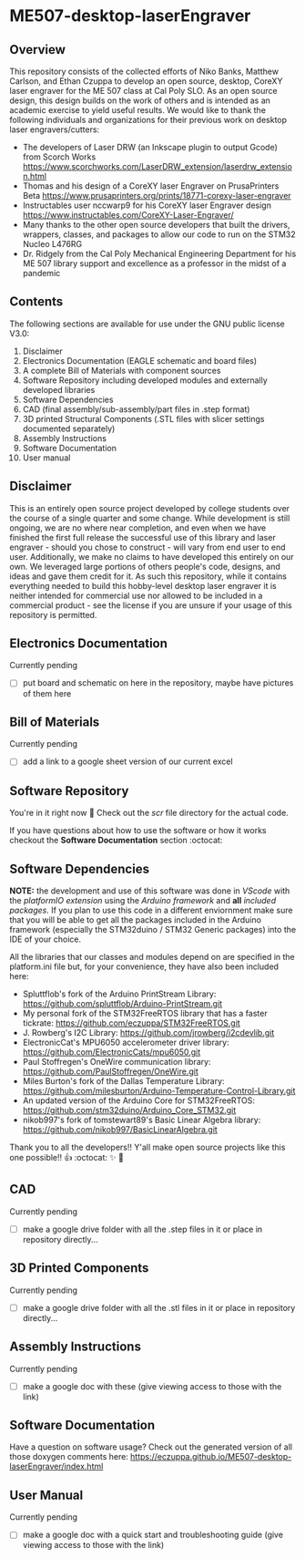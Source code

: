 # ME507-desktop-laserEngraver

## Overview

This repository consists of the collected efforts of Niko Banks, Matthew Carlson, and Ethan Czuppa to develop an open source, desktop, CoreXY laser engraver for the ME 507 class at Cal Poly SLO. As an open source design, this design builds on the work of others and is intended as an academic exercise to yield useful results. We would like to thank the following individuals and organizations for their previous work on desktop laser engravers/cutters:
  * The developers of Laser DRW (an Inkscape plugin to output Gcode) from Scorch Works https://www.scorchworks.com/LaserDRW_extension/laserdrw_extension.html
  * Thomas and his design of a CoreXY laser Engraver on PrusaPrinters Beta https://www.prusaprinters.org/prints/18771-corexy-laser-engraver
  * Instructables user nccwarp9 for his CoreXY laser Engraver design https://www.instructables.com/CoreXY-Laser-Engraver/
  * Many thanks to the other open source developers that built the drivers, wrappers, classes, and packages to allow our code to run on the STM32 Nucleo L476RG 
  * Dr. Ridgely from the Cal Poly Mechanical Engineering Department for his ME 507 library support and excellence as a professor in the midst of a pandemic
  
## Contents

The following sections are available for use under the GNU public license V3.0:
   1.  Disclaimer
   2.  Electronics Documentation (EAGLE schematic and board files)
   3.  A complete Bill of Materials with component sources
   4.  Software Repository including developed modules and externally developed libraries
   5.  Software Dependencies
   6.  CAD (final assembly/sub-assembly/part files in .step format)
   7.  3D printed Structural Components (.STL files with slicer settings documented separately)
   8.  Assembly Instructions
   9.  Software Documentation
   10. User manual
   
## Disclaimer

This is an entirely open source project developed by college students over the course of a single quarter and some change. While development is still ongoing, we are no where near completion, and even when we have finished the first full release the successful use of this library and laser engraver - should you chose to construct - will vary from end user to end user. Additionally, we make no claims to have developed this entirely on our own. We leveraged large portions of others people's code, designs, and ideas and gave them credit for it. As such this repository, while it contains everything needed to build this hobby-level desktop laser engraver it is neither intended for commercial use nor allowed to be included in a commercial product - see the license if you are unsure if your usage of this repository is permitted. 

## Electronics Documentation
Currently pending
- [ ] put board and schematic on here in the repository, maybe have pictures of them here 

## Bill of Materials
Currently pending
- [ ] add a link to a google sheet version of our current excel

## Software Repository

You're in it right now :tada: Check out the *scr* file directory for the actual code.

If you have questions about how to use the software or how it works checkout the **Software Documentation** section :octocat: 

## Software Dependencies 

**NOTE:** the development and use of this software was done in *VScode* with the *platformIO extension* using the *Arduino framework* and **all** *included packages.* If you plan to use this code in a different enviornment make sure that you will be able to get all the packages included in the Arduino framework (especially the STM32duino / STM32 Generic packages) into the IDE of your choice.

All the libraries that our classes and modules depend on are specified in the platform.ini file but, for your convenience, they have also been included here:

* Spluttflob's fork of the Arduino PrintStream Library: https://github.com/spluttflob/Arduino-PrintStream.git
* My personal fork of the STM32FreeRTOS library that has a faster tickrate: https://github.com/eczuppa/STM32FreeRTOS.git
* J. Rowberg's I2C Library: https://github.com/jrowberg/i2cdevlib.git
* ElectronicCat's MPU6050 accelerometer driver library: https://github.com/ElectronicCats/mpu6050.git
* Paul Stoffregen's OneWire communication library: https://github.com/PaulStoffregen/OneWire.git
* Miles Burton's fork of the Dallas Temperature Library: https://github.com/milesburton/Arduino-Temperature-Control-Library.git
* An updated version of the Arduino Core for STM32FreeRTOS: https://github.com/stm32duino/Arduino_Core_STM32.git
* nikob997's fork of tomstewart89's Basic Linear Algebra library: https://github.com/nikob997/BasicLinearAlgebra.git

Thank you to all the developers!! Y'all make open source projects like this one possible!! :+1: :octocat: :sparkles: :tada:  

## CAD
Currently pending
- [ ] make a google drive folder with all the .step files in it or place in repository directly...

## 3D Printed Components
Currently pending
- [ ] make a google drive folder with all the .stl files in it or place in repository directly...

## Assembly Instructions
Currently pending
- [ ] make a google doc with these (give viewing access to those with the link)

## Software Documentation
Have a question on software usage? 
Check out the generated version of all those doxygen comments here: https://eczuppa.github.io/ME507-desktop-laserEngraver/index.html
  
## User Manual 
Currently pending
- [ ] make a google doc with a quick start and troubleshooting guide (give viewing access to those with the link)
